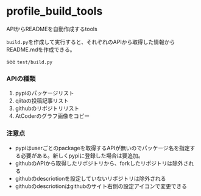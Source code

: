 # profile_build_tools

APIからREADMEを自動作成するtools

`build.py`を作成して実行すると、それぞれのAPIから取得した情報からREADME.mdを作成できる。

see `test/build.py`

### APIの種類
1. pypiのパッケージリスト
2. qiitaの投稿記事リスト
3. githubのリポジトリリスト
4. AtCoderのグラフ画像をコピー


### 注意点
- pypiはuserごとのpackageを取得するAPIが無いのでパッケージ名を指定する必要がある。新しくpypiに登録した場合は要追加。
- githubのAPIから取得したリポジトリから、forkしたリポジトリは除外される
- githubのdescriotionを設定していないリポジトリは除外される
- githubのdescriotionはgithubのサイト右側の設定アイコンで変更できる

